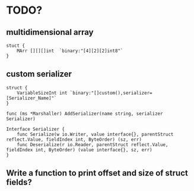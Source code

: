 

# TODO?


## multidimensional array
	stuct {
		MArr [][][]int	`binary:"[4][2][2]int8"`
	}


## custom serializer

	struct {
		VariableSizeInt int	`binary:"[]custom(),serializer=[Serializer_Name]"`
	}

	func (ms *Marshaller) AddSerializer(name string, serializer Serializer)

	Interface Serializer {
		func Serialize(w io.Writer, value interface{}, parentStruct reflect.Value, fieldIndex int, ByteOrder) (sz, err)
		func Deserialize(r io.Reader, parentStruct reflect.Value, fieldIndex int, ByteOrder) (value interface{}, sz, err)
	}


## Write a function to print offset and size of struct fields?


